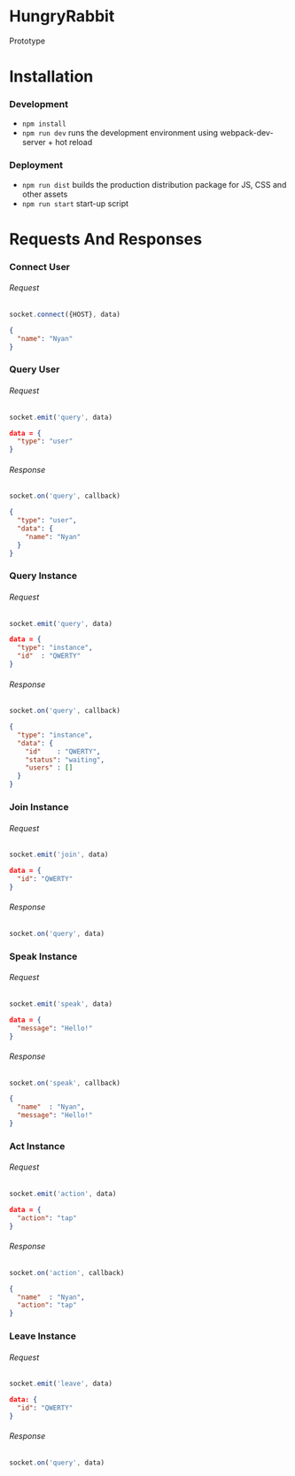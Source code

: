 # HungryRabbit

Prototype

# Installation

### Development

* `npm install`
* `npm run dev` runs the development environment using webpack-dev-server + hot reload

### Deployment

* `npm run dist` builds the production distribution package for JS, CSS and other assets
* `npm run start` start-up script

# Requests And Responses


### Connect User

###### Request
```js
socket.connect({HOST}, data)
```
```json
{
  "name": "Nyan"
}
```

### Query User

###### Request
```js
socket.emit('query', data)
```
```json
data = {
  "type": "user"
}
```
###### Response
```js
socket.on('query', callback)
```
```json
{
  "type": "user",
  "data": {
    "name": "Nyan"
  }
}
```

### Query Instance
###### Request
```js
socket.emit('query', data)
```
```json
data = {
  "type": "instance",
  "id"  : "QWERTY"
}
```
###### Response
```js
socket.on('query', callback)
```
```json
{
  "type": "instance",
  "data": {
    "id"    : "QWERTY",
    "status": "waiting",
    "users" : []
  }
}
```

### Join Instance
###### Request
```js
socket.emit('join', data)
```
```json
data = {
  "id": "QWERTY"
}
```
###### Response
```js
socket.on('query', data)
```

### Speak Instance
###### Request
```js
socket.emit('speak', data)
```
```json
data = {
  "message": "Hello!"
}
```
###### Response
```js
socket.on('speak', callback)
```
```json
{
  "name"  : "Nyan",
  "message": "Hello!"
}
```

### Act Instance
###### Request
```js
socket.emit('action', data)
```
```json
data = {
  "action": "tap"
}
```
###### Response
```js
socket.on('action', callback)
```
```json
{
  "name"  : "Nyan",
  "action": "tap"
}
```

### Leave Instance
###### Request
```js
socket.emit('leave', data)
```
```json
data: {
  "id": "QWERTY"
}
```
###### Response
```js
socket.on('query', data)
```
